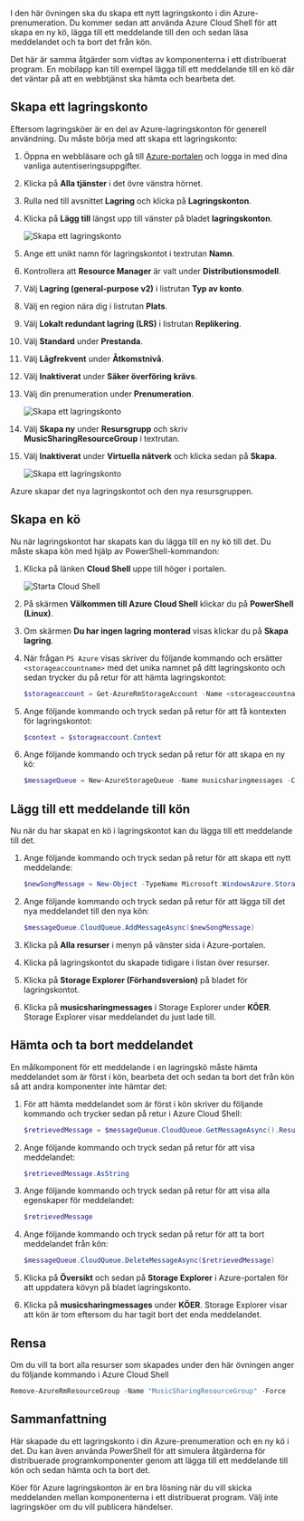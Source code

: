 I den här övningen ska du skapa ett nytt lagringskonto i din Azure-prenumeration. Du kommer sedan att använda Azure Cloud Shell för att skapa en ny kö, lägga till ett meddelande till den och sedan läsa meddelandet och ta bort det från kön.

Det här är samma åtgärder som vidtas av komponenterna i ett distribuerat program. En mobilapp kan till exempel lägga till ett meddelande till en kö där det väntar på att en webbtjänst ska hämta och bearbeta det.

## <a name="create-a-storage-account"></a>Skapa ett lagringskonto

Eftersom lagringsköer är en del av Azure-lagringskonton för generell användning. Du måste börja med att skapa ett lagringskonto:

1. Öppna en webbläsare och gå till [Azure-portalen](http://portal.azure.com) och logga in med dina vanliga autentiseringsuppgifter.
1. Klicka på **Alla tjänster** i det övre vänstra hörnet.
1. Rulla ned till avsnittet **Lagring** och klicka på **Lagringskonton**.
1. Klicka på **Lägg till** längst upp till vänster på bladet **lagringskonton**.

    ![Skapa ett lagringskonto](../images/5-create-a-storage-account-1.png)

1. Ange ett unikt namn för lagringskontot i textrutan **Namn**.
1. Kontrollera att **Resource Manager** är valt under **Distributionsmodell**.
1. Välj **Lagring (general-purpose v2)** i listrutan **Typ av konto**.
1. Välj en region nära dig i listrutan **Plats**.
1. Välj **Lokalt redundant lagring (LRS)** i listrutan **Replikering**.
1. Välj **Standard** under **Prestanda**.
1. Välj **Lågfrekvent** under **Åtkomstnivå**.
1. Välj **Inaktiverat** under **Säker överföring krävs**.
1. Välj din prenumeration under **Prenumeration**.

    ![Skapa ett lagringskonto](../images/5-create-a-storage-account-2.png)

1. Välj **Skapa ny** under **Resursgrupp** och skriv **MusicSharingResourceGroup** i textrutan.
1. Välj **Inaktiverat** under **Virtuella nätverk** och klicka sedan på **Skapa**.

    ![Skapa ett lagringskonto](../images/5-create-a-storage-account-3.png)

Azure skapar det nya lagringskontot och den nya resursgruppen.

## <a name="create-a-queue"></a>Skapa en kö

Nu när lagringskontot har skapats kan du lägga till en ny kö till det. Du måste skapa kön med hjälp av PowerShell-kommandon:

1. Klicka på länken **Cloud Shell** uppe till höger i portalen.

    ![Starta Cloud Shell](../images/5-create-a-storage-queue-1.png)

1. På skärmen **Välkommen till Azure Cloud Shell** klickar du på **PowerShell (Linux)**.
1. Om skärmen **Du har ingen lagring monterad** visas klickar du på **Skapa lagring**.
1. När frågan `PS Azure` visas skriver du följande kommando och ersätter `<storageaccountname>` med det unika namnet på ditt lagringskonto och sedan trycker du på retur för att hämta lagringskontot:

    ```powershell
    $storageaccount = Get-AzureRmStorageAccount -Name <storageaccountname> -ResourceGroup  MusicSharingResourceGroup
    ```

1. Ange följande kommando och tryck sedan på retur för att få kontexten för lagringskontot:

    ```powershell
    $context = $storageaccount.Context
    ```

1. Ange följande kommando och tryck sedan på retur för att skapa en ny kö:

    ```powershell
    $messageQueue = New-AzureStorageQueue -Name musicsharingmessages -Context $context
    ```

## <a name="add-a-message-to-the-queue"></a>Lägg till ett meddelande till kön

Nu när du har skapat en kö i lagringskontot kan du lägga till ett meddelande till det.

1. Ange följande kommando och tryck sedan på retur för att skapa ett nytt meddelande:

    ```powershell
    $newSongMessage = New-Object -TypeName Microsoft.WindowsAzure.Storage.Queue.CloudQueueMessage -ArgumentList "A new song has been added."
    ```

1. Ange följande kommando och tryck sedan på retur för att lägga till det nya meddelandet till den nya kön:

    ```powershell
    $messageQueue.CloudQueue.AddMessageAsync($newSongMessage)
    ```

1. Klicka på **Alla resurser** i menyn på vänster sida i Azure-portalen.
1. Klicka på lagringskontot du skapade tidigare i listan över resurser.
1. Klicka på **Storage Explorer (Förhandsversion)** på bladet för lagringskontot.
1. Klicka på **musicsharingmessages** i Storage Explorer under **KÖER**. Storage Explorer visar meddelandet du just lade till.

## <a name="retrieve-and-remove-the-message"></a>Hämta och ta bort meddelandet

En målkomponent för ett meddelande i en lagringskö måste hämta meddelandet som är först i kön, bearbeta det och sedan ta bort det från kön så att andra komponenter inte hämtar det:

1. För att hämta meddelandet som är först i kön skriver du följande kommando och trycker sedan på retur i Azure Cloud Shell:

    ```powershell
    $retrievedMessage = $messageQueue.CloudQueue.GetMessageAsync().Result
    ```

1. Ange följande kommando och tryck sedan på retur för att visa meddelandet:

    ```powershell
    $retrievedMessage.AsString
    ```

1. Ange följande kommando och tryck sedan på retur för att visa alla egenskaper för meddelandet:

    ```powershell
    $retrievedMessage
    ```

1. Ange följande kommando och tryck sedan på retur för att ta bort meddelandet från kön:

    ```powershell
    $messageQueue.CloudQueue.DeleteMessageAsync($retrievedMessage)
    ```

1. Klicka på **Översikt** och sedan på **Storage Explorer** i Azure-portalen för att uppdatera kövyn på bladet lagringskonto.
1. Klicka på **musicsharingmessages** under **KÖER**. Storage Explorer visar att kön är tom eftersom du har tagit bort det enda meddelandet.

## <a name="cleanup"></a>Rensa

Om du vill ta bort alla resurser som skapades under den här övningen anger du följande kommando i Azure Cloud Shell 
```powershell
Remove-AzureRmResourceGroup -Name "MusicSharingResourceGroup" -Force
```


## <a name="summary"></a>Sammanfattning

Här skapade du ett lagringskonto i din Azure-prenumeration och en ny kö i det. Du kan även använda PowerShell för att simulera åtgärderna för distribuerade programkomponenter genom att lägga till ett meddelande till kön och sedan hämta och ta bort det.

Köer för Azure lagringskonton är en bra lösning när du vill skicka meddelanden mellan komponenterna i ett distribuerat program. Välj inte lagringsköer om du vill publicera händelser.